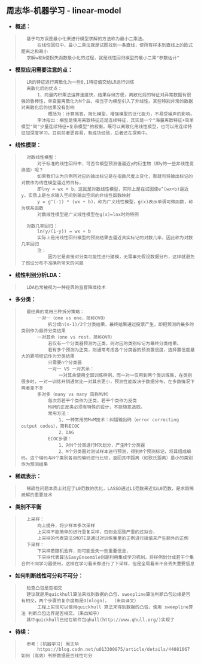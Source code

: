 ## 周志华-机器学习 - linear-model
- **概述：**
>       基于均方误差最小化来进行模型求解的方法称为最小二乘法。
>           在线性回归中，最小二乘法就是试图找到一条直线，使所有样本到直线上的欧式距离之和最小
>       求解w和b使损失函数最小化的过程，就是线性回归模型的最小二乘"参数估计"
>
>

- **模型应用需要注意的点：**
>       LR的特征进行离散化为一些0,1特征值交给LR进行训练
>       离散化后的优点：
>           1、向量内积乘法运算速度快，结果存储方便，离散化后的特征对异常数据有很强的鲁棒性，单变量离散化为N个后，相当于为模型引入了非线性。某些特别异常的数据对离散化后的结果没有影响
>               概括为：计算简答，简化模型，增强模型的泛化能力，不易受噪声的影响。
>           李沐指出：模型是使用离散特征还是连续特征，其实是一个"海量离散特征+简单模型"同"少量连续特征+复杂模型"的权衡。既可以离散化用线性模型，也可以用连续特征加深度学习。目前前者更容易，有成功经验，后者还在探索中。
>

- **线性模型：**
>       对数线性模型：
>           对于标准的线性回归中，可否令模型预测值逼近y的衍生物（即y的一些非线性变换值）呢？
>           如果我们认为示例所对应的输出标记是在指数尺度上变化，那就可将输出标记的对数作为线性模型逼近的目标，
>           即lny = wx + b，这就是对数线性模型，实际上是在试图使e^(wx+b)逼近y，实质上是在求输入空间到输出空间的非线性函数映射
>           y = g^(-1) * (wx + b)，称为广义线性模型，g(x)表示单调可微函数，称为联系函数
>           对数线性模型是广义线性模型在g(x)=lnx时的特例
>
>       对数几率回归：
>           ln(y/(1-y)) = wx + b
>           实际上是用线性回归模型的预测结果去逼近真实标记的对数几率，因此称为对数几率回归
>           注：
>               因为它是直接对分类可能性进行建模，无需事先假设数据分布，这样就避免了假设分布不准确所带来的问题
>
>

- **线性判别分析LDA：**
>       LDA也常被视为一种经典的监督降维技术
>
>

- **多分类：**
>       最经典的常用三种拆分策略：
>           一对一（one vs one，简称OVO）
>               拆分成n(n-1)/2个分类结果，最终结果通过投票产生，即把预测的最多的类别作为最终分类结果
>           一对其余（one vs rest，简称OVR）
>               若仅有一个分类器预测为正类，则对应的类别标记为最终分类结果。
>               若有多个预测为正类，则通常考虑各个分类器的预测置信度，选择置信度最大的累呗标记作为分类结果
>               只需要n个分类器
>               一对一 VS 一对其余：
>                   一对其余使用全部训练样例，而一对一仅用到两个类训练集，在类别很多时，一对一训练开销通常比一对其余更小，预测性能取决于数据分布，在多数情况下两者差不多
>           多对多（many vs many 简称MVM）
>               每次将若干个类作为正类，若干个类作为反类
>               MVM的正反类必须有特殊的设计，不能随意选取。
>               常用方法：
>                   1、一种常用的MvM技术：纠错输出码（error correcting output codes），简称ECOC
>                   2、DAG
>               ECOC步骤：
>                   1、对N个分类进行M次划分，产生M个分类器
>                   2、M个分类器对测试样本进行预测，得到M个预测标记，将其组成编码，这个编码与N个类别各自的编码进行比较，返回其中距离（如欧氏距离）最小的类别作为预测结果
>

- **稀疏表示：**
>       稀疏性问题本质上对应了L0范数的优化，LASSO通过L1范数来近似L0范数，是求取稀疏解的重要技术
>
>

- **类别不平衡**
>       上采样：
>           向上提升，将少样本多次采样
>           上采样不能简单的进行重复采样，否则会招致严重的过拟合，
>           上采样的代表算法SMOTE是通过对训练集里的正例进行插值来产生额外的正例
>       下采样：
>           下采样若随机丢弃，则可能丢失一些重要信息，
>           下采样代表算法EasyEnsemble则是利用集成学习机制，将样例划分成若干个集合供不同学习器使用，这样在学习看来都进行了下采样，但是全局看来不会丢失重要信息
>

- **如何判断线性可分和不可分：**
>       检查凸包是否相交
>       建议就是用quickhull算法来找到数据的凸包，sweepline算法判断凸包边缘是否有相交，两个步骤的复杂度都是O(nlogn)， （来自译文）
>           工程上实现可以使用quickhull 算法来得到数据的凸包，使用 sweepline算法 判断凸包边界是否相交。（来自知乎）
>       其中quickhull已经在软件包qhull(http://www.qhull.org/)实现了
>
>
>
>
>
>
>
>
>

- **待续：**
>       参考：[机器学习] 周志华
>           https://blog.csdn.net/u013300875/article/details/44081067    如何（高效）判断数据是否线性可分
>
>
>
>
>
>
>
>
>
>
>
>
>
>
>
>
>
>
>
>
>
